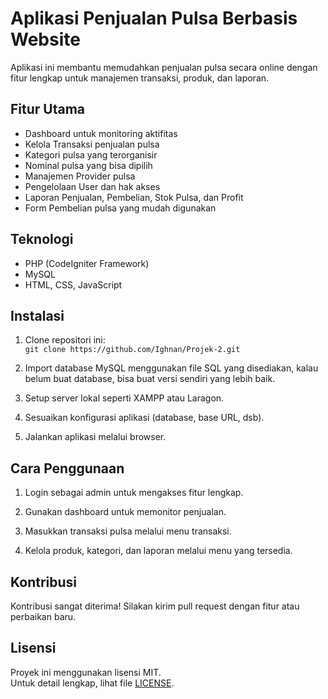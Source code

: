 # Aplikasi Penjualan Pulsa Berbasis Website

Aplikasi ini membantu memudahkan penjualan pulsa secara online dengan fitur lengkap untuk manajemen transaksi, produk, dan laporan.

## Fitur Utama

- Dashboard untuk monitoring aktifitas
- Kelola Transaksi penjualan pulsa
- Kategori pulsa yang terorganisir
- Nominal pulsa yang bisa dipilih
- Manajemen Provider pulsa
- Pengelolaan User dan hak akses
- Laporan Penjualan, Pembelian, Stok Pulsa, dan Profit
- Form Pembelian pulsa yang mudah digunakan

## Teknologi

- PHP (CodeIgniter Framework)
- MySQL
- HTML, CSS, JavaScript

## Instalasi

1. Clone repositori ini:  
   `git clone https://github.com/Ighnan/Projek-2.git`

2. Import database MySQL menggunakan file SQL yang disediakan, kalau belum buat database, bisa buat versi sendiri yang lebih baik.

3. Setup server lokal seperti XAMPP atau Laragon.

4. Sesuaikan konfigurasi aplikasi (database, base URL, dsb).

5. Jalankan aplikasi melalui browser.

## Cara Penggunaan

1. Login sebagai admin untuk mengakses fitur lengkap.

2. Gunakan dashboard untuk memonitor penjualan.

3. Masukkan transaksi pulsa melalui menu transaksi.

4. Kelola produk, kategori, dan laporan melalui menu yang tersedia.

## Kontribusi

Kontribusi sangat diterima! Silakan kirim pull request dengan fitur atau perbaikan baru.

## Lisensi

Proyek ini menggunakan lisensi MIT.  
Untuk detail lengkap, lihat file [LICENSE](pulsazid/LICENSE).
